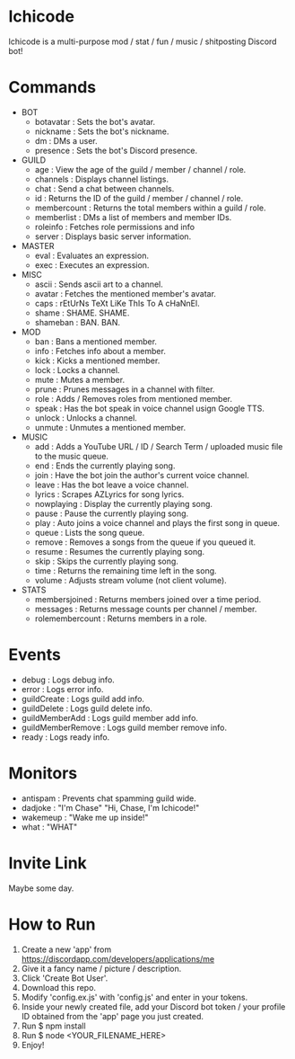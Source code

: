 # Ichicode
Ichicode is a multi-purpose mod / stat / fun / music / shitposting Discord bot!

# Commands
* BOT
  * botavatar       : Sets the bot's avatar.
  * nickname        : Sets the bot's nickname.
  * dm              : DMs a user.
  * presence        : Sets the bot's Discord presence.
* GUILD
  * age             : View the age of the guild / member / channel / role.
  * channels        : Displays channel listings.
  * chat            : Send a chat between channels.
  * id              : Returns the ID of the guild / member / channel / role.
  * membercount     : Returns the total members within a guild / role.
  * memberlist      : DMs a list of members and member IDs.
  * roleinfo        : Fetches role permissions and info
  * server          : Displays basic server information. 
* MASTER
  * eval            : Evaluates an expression.
  * exec            : Executes an expression.
* MISC
  * ascii           : Sends ascii art to a channel.
  * avatar          : Fetches the mentioned member's avatar.
  * caps            : rEtUrNs TeXt LiKe ThIs To A cHaNnEl.
  * shame           : SHAME. SHAME.
  * shameban        : BAN. BAN.
* MOD
  * ban             : Bans a mentioned member.
  * info            : Fetches info about a member.
  * kick            : Kicks a mentioned member.
  * lock            : Locks a channel.
  * mute            : Mutes a member.
  * prune           : Prunes messages in a channel with filter.
  * role            : Adds / Removes roles from mentioned member.
  * speak           : Has the bot speak in voice channel usign Google TTS.
  * unlock          : Unlocks a channel.
  * unmute          : Unmutes a mentioned member.
* MUSIC
  * add             : Adds a YouTube URL / ID / Search Term / uploaded music file to the music queue.
  * end             : Ends the currently playing song.
  * join            : Have the bot join the author's current voice channel.
  * leave           : Has the bot leave a voice channel.
  * lyrics          : Scrapes AZLyrics for song lyrics.
  * nowplaying      : Display the currently playing song.
  * pause           : Pause the currently playing song.
  * play            : Auto joins a voice channel and plays the first song in queue.
  * queue           : Lists the song queue.
  * remove          : Removes a songs from the queue if you queued it.
  * resume          : Resumes the currently playing song.
  * skip            : Skips the currently playing song.
  * time            : Returns the remaining time left in the song.
  * volume          : Adjusts stream volume (not client volume).
* STATS
  * membersjoined   : Returns members joined over a time period.
  * messages        : Returns message counts per channel / member.
  * rolemembercount : Returns members in a role.

# Events
* debug             : Logs debug info.
* error             : Logs error info.
* guildCreate       : Logs guild add info.
* guildDelete       : Logs guild delete info.
* guildMemberAdd    : Logs guild member add info.
* guildMemberRemove : Logs guild member remove info.
* ready             : Logs ready info.

# Monitors
* antispam          : Prevents chat spamming guild wide.
* dadjoke           : "I'm Chase" "Hi, Chase, I'm Ichicode!"
* wakemeup          : "Wake me up inside!"
* what              : "WHAT"

# Invite Link
Maybe some day.

# How to Run
1. Create a new 'app' from https://discordapp.com/developers/applications/me
2. Give it a fancy name / picture / description.
3. Click 'Create Bot User'.
4. Download this repo.
5. Modify 'config.ex.js' with 'config.js' and enter in your tokens.
6. Inside your newly created file, add your Discord bot token / your profile ID obtained from the 'app' page you just created.
7. Run $ npm install
8. Run $ node <YOUR_FILENAME_HERE>
9. Enjoy!